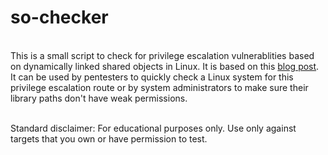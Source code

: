 # so-checker
\
This is a small script to check for privilege escalation vulnerablities based on dynamically linked shared objects in Linux. It is based on this [blog post](https://www.contextis.com/en/blog/linux-privilege-escalation-via-dynamically-linked-shared-object-library). It can be used by pentesters to quickly check a Linux system for this privilege escalation route or by system administrators to make sure their library paths don't have weak permissions.

\
Standard disclaimer:
For educational purposes only. Use only against targets that you own or have permission to test.
